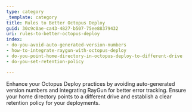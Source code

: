```yaml
---
type: category
_template: category
title: Rules to Better Octopus Deploy
guid: 30c9c0ae-ca43-4827-b507-75ee88379432
uri: rules-to-better-octopus-deploy
index:
- do-you-avoid-auto-generated-version-numbers
- how-to-integrate-raygun-with-octopus-deploy
- do-you-point-home-directory-in-octopus-deploy-to-different-drive
- do-you-set-retention-policy

---
```


Enhance your Octopus Deploy practices by avoiding auto-generated version numbers and integrating RayGun for better error tracking. Ensure your home directory points to a different drive and establish a clear retention policy for your deployments.
